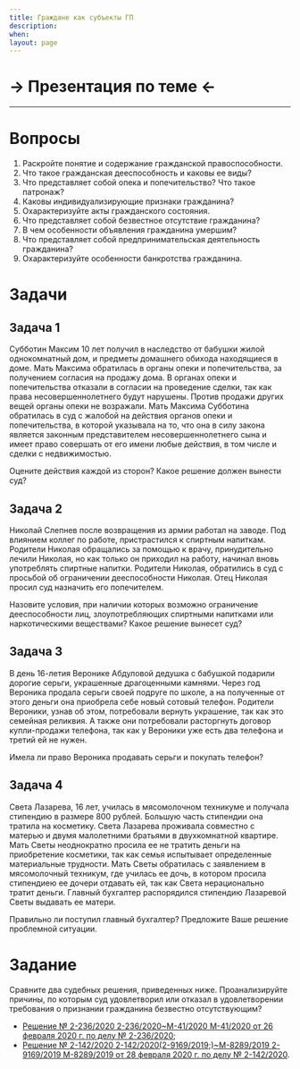 ```yaml
---
title: Граждане как субъекты ГП
description:
when:
layout: page
---
```


# &rarr; <a id="goToPresentation" target="_blank">Презентация по теме</a> &larr;

<hr />

# Вопросы

1. Раскройте понятие и содержание гражданской правоспособности.
2. Что такое гражданская дееспособность и каковы ее виды?
3. Что представляет собой опека и попечительство? Что такое патронаж?
4. Каковы индивидуализирующие признаки гражданина?
5. Охарактеризуйте акты гражданского состояния.
6. Что представляет собой безвестное отсутствие гражданина?
7. В чем особенности объявления гражданина умершим?
8. Что представляет собой предпринимательская деятельность гражданина?
9. Охарактеризуйте особенности банкротства гражданина.

# Задачи

## Задача 1

Субботин Максим 10 лет получил в наследство от бабушки жилой однокомнатный дом,
и предметы домашнего обихода находящиеся в доме. Мать Максима обратилась в
органы опеки и попечительства, за получением согласия на продажу дома. В органах
опеки и попечительства отказали в согласии на проведение сделки, так как права
несовершеннолетнего будут нарушены. Против продажи других вещей органы опеки не
возражали. Мать Максима Субботина обратилась в суд с жалобой на действия органов
опеки и попечительства, в которой указывала на то, что она в силу закона
является законным представителем несовершеннолетнего сына и имеет право
совершать от его имени любые действия, в том числе и сделки с недвижимостью.

Оцените действия каждой из сторон? Какое решение должен вынести суд?

## Задача 2

Николай Слепнев после возвращения из армии работал на заводе. Под влиянием
коллег по работе, пристрастился к спиртным напиткам. Родители Николая обращались
за помощью к врачу, принудительно лечили Николая, но как только он приходил на
работу, начинал вновь употреблять спиртные напитки. Родители Николая, обратились
в суд с просьбой об ограничении дееспособности Николая. Отец Николая просил суд
назначить его попечителем.

Назовите условия, при наличии которых возможно ограничение дееспособности лиц,
злоупотребляющих спиртными напитками или наркотическими веществами? Какое
решение вынесет суд?

## Задача 3

В день 16-летия Веронике Абдуловой дедушка с бабушкой подарили дорогие серьги,
украшенные драгоценными камнями. Через год Вероника продала серьги своей подруге
по школе, а на полученные от этого деньги она приобрела себе новый сотовый
телефон. Родители Вероники, узнав об этом, потребовали вернуть украшение, так
как это семейная реликвия. А также они потребовали расторгнуть договор
купли-продажи телефона, так как у Вероники уже есть два телефона и третий ей не
нужен.

Имела ли право Вероника продавать серьги и покупать телефон?

## Задача 4

Света Лазарева, 16 лет, училась в мясомолочном техникуме и получала стипендию в
размере 800 рублей. Большую часть стипендии она тратила на косметику. Света
Лазарева проживала совместно с матерью и двумя малолетними братьями в
двухкомнатной квартире. Мать Светы неоднократно просила ее не тратить деньги на
приобретение косметики, так как семья испытывает определенные материальные
трудности. Мать Светы обратилась с заявлением в мясомолочный техникум, где
училась ее дочь, в котором просила стипендиею ее дочери отдавать ей, так как
Света нерационально тратит деньги. Главный бухгалтер распорядился стипендию
Лазаревой Светы выдавать ее матери.

Правильно ли поступил главный бухгалтер? Предложите Ваше решение проблемной
ситуации.

# Задание

Сравните два судебных решения, приведенных ниже. Проанализируйте причины, по
которым суд удовлетворил или отказал в удовлетворении требования о признании
гражданина безвестно отсутствующим?

- [Решение № 2-236/2020 2-236/2020~М-41/2020 М-41/2020 от 26 февраля 2020 г. по делу № 2-236/2020](https://sudact.ru/regular/doc/PCy3tyo2kvJQ/?regular-txt=%D0%BF%D1%80%D0%B8%D0%B7%D0%BD%D0%B0%D0%BD%D0%B8%D0%B5+%D0%B3%D1%80%D0%B0%D0%B6%D0%B4%D0%B0%D0%BD%D0%B8%D0%BD%D0%B0+%D0%B1%D0%B5%D0%B7%D0%B2%D0%B5%D1%81%D1%82%D0%BD%D0%BE+%D0%BE%D1%82%D1%81%D1%83%D1%82%D1%81%D1%82%D0%B2%D1%83%D1%8E%D1%89%D0%B8%D0%BC&regular-case_doc=&regular-lawchunkinfo=&regular-date_from=&regular-date_to=&regular-workflow_stage=&regular-area=&regular-court=&regular-judge=&_=1601573028262&snippet_pos=1070#snippet);
- [Решение № 2-142/2020 2-142/2020(2-9169/2019;)~М-8289/2019 2-9169/2019 М-8289/2019 от 28 февраля 2020 г. по делу № 2-142/2020](https://sudact.ru/regular/doc/sxg7P5jX0Nrj/?regular-txt=%D0%BF%D1%80%D0%B8%D0%B7%D0%BD%D0%B0%D0%BD%D0%B8%D0%B5+%D0%B3%D1%80%D0%B0%D0%B6%D0%B4%D0%B0%D0%BD%D0%B8%D0%BD%D0%B0+%D0%B1%D0%B5%D0%B7%D0%B2%D0%B5%D1%81%D1%82%D0%BD%D0%BE+%D0%BE%D1%82%D1%81%D1%83%D1%82%D1%81%D1%82%D0%B2%D1%83%D1%8E%D1%89%D0%B8%D0%BC&regular-case_doc=&regular-lawchunkinfo=&regular-date_from=&regular-date_to=&regular-workflow_stage=&regular-area=&regular-court=&regular-judge=&_=1601573028262&snippet_pos=554#snippet).
